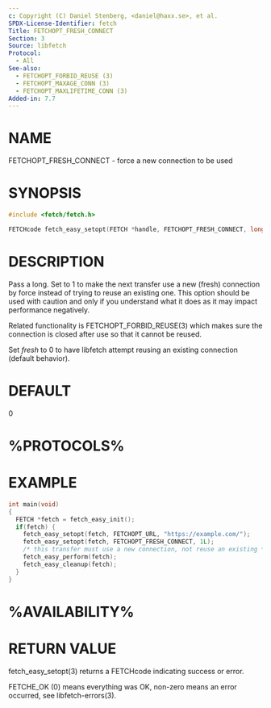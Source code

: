 ```yaml
---
c: Copyright (C) Daniel Stenberg, <daniel@haxx.se>, et al.
SPDX-License-Identifier: fetch
Title: FETCHOPT_FRESH_CONNECT
Section: 3
Source: libfetch
Protocol:
  - All
See-also:
  - FETCHOPT_FORBID_REUSE (3)
  - FETCHOPT_MAXAGE_CONN (3)
  - FETCHOPT_MAXLIFETIME_CONN (3)
Added-in: 7.7
---
```


# NAME

FETCHOPT_FRESH_CONNECT - force a new connection to be used

# SYNOPSIS

~~~c
#include <fetch/fetch.h>

FETCHcode fetch_easy_setopt(FETCH *handle, FETCHOPT_FRESH_CONNECT, long fresh);
~~~

# DESCRIPTION

Pass a long. Set to 1 to make the next transfer use a new (fresh) connection
by force instead of trying to reuse an existing one. This option should be
used with caution and only if you understand what it does as it may impact
performance negatively.

Related functionality is FETCHOPT_FORBID_REUSE(3) which makes sure the
connection is closed after use so that it cannot be reused.

Set *fresh* to 0 to have libfetch attempt reusing an existing connection
(default behavior).

# DEFAULT

0

# %PROTOCOLS%

# EXAMPLE

~~~c
int main(void)
{
  FETCH *fetch = fetch_easy_init();
  if(fetch) {
    fetch_easy_setopt(fetch, FETCHOPT_URL, "https://example.com/");
    fetch_easy_setopt(fetch, FETCHOPT_FRESH_CONNECT, 1L);
    /* this transfer must use a new connection, not reuse an existing */
    fetch_easy_perform(fetch);
    fetch_easy_cleanup(fetch);
  }
}
~~~

# %AVAILABILITY%

# RETURN VALUE

fetch_easy_setopt(3) returns a FETCHcode indicating success or error.

FETCHE_OK (0) means everything was OK, non-zero means an error occurred, see
libfetch-errors(3).
